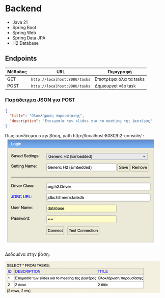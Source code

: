 # Backend
 
- Java 21
- Spring Boot
- Spring Web
- Spring Data JPA
- H2 Database


## Endpoints

| Μέθοδος | URL        | Περιγραφή               |
|--------|------------|-------------------------|
| GET    | `http://localhost:8080/tasks`   | Επιστρέφει όλα τα tasks |
| POST   | `http://localhost:8080/tasks`   | Δημιουργεί νέο task     |

###  Παράδειγμα JSON για POST

```json
{
  "title": "Ολοκλήρωση παρουσίασης",
  "description": "Ετοιμασία των slides για το meeting της Δευτέρας"
}
```

Πως συνδέομαι στην βάση, path http://localhost:8080/h2-console/ :
![img_1.png](img_1.png)

Δεδομένα στην βάση:

![img.png](img.png)

